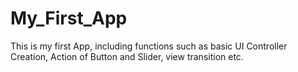 My_First_App
============

This is my first App, including functions such as basic UI Controller Creation, Action of Button and Slider, view transition etc.
